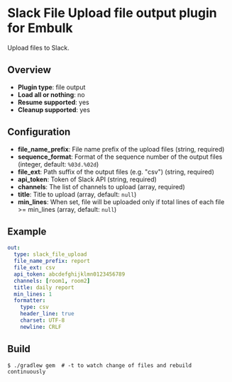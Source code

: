 # Slack File Upload file output plugin for Embulk

Upload files to Slack.

## Overview

* **Plugin type**: file output
* **Load all or nothing**: no
* **Resume supported**: yes
* **Cleanup supported**: yes

## Configuration

- **file_name_prefix**: File name prefix of the upload files (string, required)
- **sequence_format**: Format of the sequence number of the output files (integer, default: `%03d.%02d`)
- **file_ext**: Path suffix of the output files (e.g. "csv") (string, required)
- **api_token**: Token of Slack API (string, required)
- **channels**: The list of channels to upload (array, required)
- **title**: Title to upload (array, default: `null`)
- **min_lines**: When set, file will be uploaded only if total lines of each file >= min_lines (array, default: `null`)

## Example

```yaml
out:
  type: slack_file_upload
  file_name_prefix: report
  file_ext: csv
  api_token: abcdefghijklmn0123456789
  channels: [room1, room2]
  title: daily report
  min_lines: 1
  formatter:
    type: csv
    header_line: true
    charset: UTF-8
    newline: CRLF
```


## Build

```
$ ./gradlew gem  # -t to watch change of files and rebuild continuously
```
